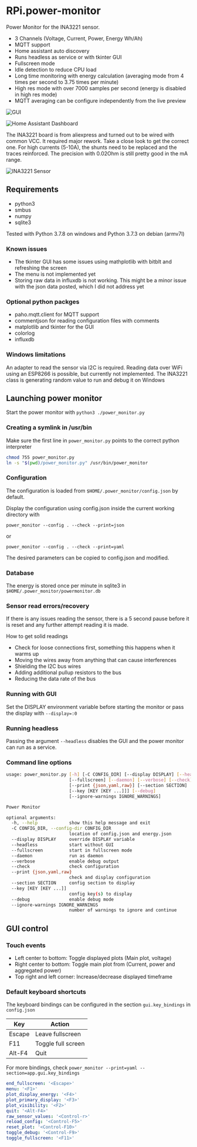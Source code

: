 # RPi.power-monitor

Power Monitor for the INA3221 sensor.

- 3 Channels (Voltage, Current, Power, Energy Wh/Ah)
- MQTT support
- Home assistant auto discovery
- Runs headless as service or with tkinter GUI
- Fullscreen mode
- Idle detection to reduce CPU load
- Long time monitoring with energy calculation (averaging mode from 4 times per second to 3.75 times per minute)
- High res mode with over 7000 samples per second (energy is disabled in high res mode)
- MQTT averaging can be configure independently from the live preview

![GUI](https://raw.githubusercontent.com/sascha432/RPI.power-monitor/master/images/power_monitor1.jpg)

![Home Assistant Dashboard](https://raw.githubusercontent.com/sascha432/RPI.power-monitor/master/images/homeassistant.jpg)

The INA3221 board is from aliexpress and turned out to be wired with common VCC. It required major rework. Take a close look to get the correct one.
For high currents (5-10A), the shunts need to be replaced and the traces reinforced. The precision with 0.02Ohm is still pretty good in the mA range.

![INA3221 Sensor](https://raw.githubusercontent.com/sascha432/RPI.power-monitor/master/images/ina_box1.jpg)

## Requirements

- python3
- smbus
- numpy
- sqlite3

Tested with Python 3.7.8 on windows and Python 3.7.3 on debian (armv7l)

### Known issues

- The tkinter GUI has some issues using mathplotlib with bitblt and refreshing the screen
- The menu is not implemented yet
- Storing raw data in influxdb is not working. This might be a minor issue with the json data posted, which I did not address yet

### Optional python packges

- paho.mqtt.client for MQTT support
- commentjson for reading configuration files with comments
- matplotlib and tkinter for the GUI
- colorlog
- influxdb

### Windows limitations

An adapter to read the sensor via I2C is required. Reading data over WiFi using an ESP8266 is possible, but currently not implemented.
The INA3221 class is generating random value to run and debug it on Windows

## Launching power monitor

Start the power monitor with `python3 ./power_monitor.py`

### Creating a symlink in /usr/bin

Make sure the first line in `power_monitor.py` points to the correct python interpreter

```bash
chmod 755 power_monitor.py
ln -s "$(pwd)/power_monitor.py" /usr/bin/power_monitor
```

### Configuration

The configuration is loaded from `$HOME/.power_monitor/config.json` by default.

Display the configuration using config.json inside the current working directory with

`power_monitor --config . --check --print=json`

or

`power_monitor --config . --check --print=yaml`

The desired parameters can be copied to config.json and modified.

### Database

The energy is stored once per minute in sqlite3 in `$HOME/.power_monitor/powermonitor.db`

### Sensor read errors/recovery

If there is any issues reading the sensor, there is a 5 second pause before it is reset and any further attempt reading it is made.

How to get solid readings

- Check for loose connections first, something this happens when it warms up
- Moving the wires away from anything that can cause interferences
- Shielding the I2C bus wires
- Adding additional pullup resistors to the bus
- Reducing the data rate of the bus

### Running with GUI

Set the DISPLAY environment variable before starting the monitor or pass the display with `--display=:0`

### Running headless

Passing the argument `--headless` disables the GUI and the power monitor can run as a service.

### Command line options

```bash
usage: power_monitor.py [-h] [-C CONFIG_DIR] [--display DISPLAY] [--headless]
                        [--fullscreen] [--daemon] [--verbose] [--check]
                        [--print {json,yaml,raw}] [--section SECTION]
                        [--key [KEY [KEY ...]]] [--debug]
                        [--ignore-warnings IGNORE_WARNINGS]

Power Monitor

optional arguments:
  -h, --help            show this help message and exit
  -C CONFIG_DIR, --config-dir CONFIG_DIR
                        location of config.json and energy.json
  --display DISPLAY     override DISPLAY variable
  --headless            start without GUI
  --fullscreen          start in fullscreen mode
  --daemon              run as daemon
  --verbose             enable debug output
  --check               check configuration
  --print {json,yaml,raw}
                        check and display configuration
  --section SECTION     config section to display
  --key [KEY [KEY ...]]
                        config key(s) to display
  --debug               enable debug mode
  --ignore-warnings IGNORE_WARNINGS
                        number of warnings to ignore and continue
```

## GUI control

### Touch events

- Left center to bottom: Toggle displayed plots (Main plot, voltage)
- Right center to bottom: Toggle main plot from (Current, power and aggregated power)
- Top right and left corner: Increase/decrease displayed timeframe

### Default keyboard shortcuts

The keyboard bindings can be configured in the section `gui.key_bindings` in `config.json`

| Key | Action |
| - | - |
| Escape | Leave fullscreen |
| F11 | Toggle full screen |
| Alt-F4 | Quit |

For more bindings, check `power_monitor --print=yaml --section=app.gui.key_bindings`

```yaml
end_fullscreen: '<Escape>'
menu: '<F1>'
plot_display_energy: '<F4>'
plot_primary_display: '<F3>'
plot_visibility: '<F2>'
quit: '<Alt-F4>'
raw_sensor_values: '<Control-r>'
reload_config: '<Control-F5>'
reset_plot: '<Control-F10>'
toggle_debug: '<Control-F9>'
toggle_fullscreen: '<F11>'
```
